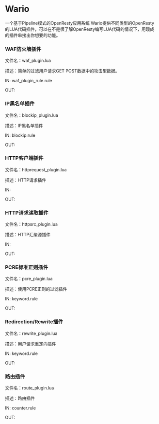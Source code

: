 # Wario
一个基于Pipeline模式的OpenResty应用系统
Wario提供不同类型的OpenResty的LUA代码插件，可以在不是很了解OpenResty编写LUA代码的情况下，用现成的插件串接出你想要的功能。


### WAF防火墙插件

文件名：waf_plugin.lua            

描述：简单的过滤用户请求GET POST数据中的攻击型数据。 

IN: waf_plugin_rule.rule

OUT:

### IP黑名单插件

文件名：blockip_plugin.lua        

描述：IP黑名单插件 

IN: blockip.rule

OUT:



### HTTP客户端插件

文件名：httprequest_plugin.lua    

描述：HTTP请求插件

IN:

OUT:


### HTTP请求读取插件

文件名：httpsrc_plugin.lua        

描述：HTTP汇聚源插件  

IN:

OUT:


### PCRE标准正则插件

文件名：pcre_plugin.lua           

描述：使用PCRE正则的过滤插件

IN: keyword.rule

OUT:


### Redirection/Rewrite插件

文件名：rewrite_plugin.lua        

描述：用户请求重定向插件 

IN: keyword.rule

OUT:

### 路由插件

文件名：route_plugin.lua          

描述：路由插件 

IN: counter.rule

OUT:
